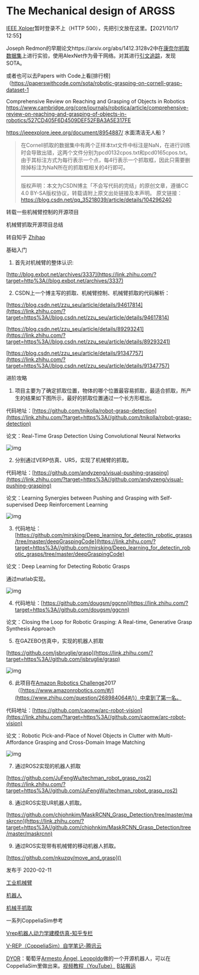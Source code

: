 # The Mechanical design of ARGSS

[IEEE Xploer](https://ieeexplore.ieee.org/)暂时登录不上（HTTP 500），先把引文放在这里。【2021/10/17 12:55】

Joseph Redmon的早期论文https://arxiv.org/abs/1412.3128v2中在[康奈尔抓取数据集](https://aistudio.baidu.com/aistudio/datasetdetail/27422)上进行实验，使用AlexNet作为骨干网络。对其进行[引文追踪](https://www.scopus.com/results/citedbyresults.uri?sort=plf-f&cite=2-s2.0-84938282388&src=s&imp=t&sid=3ef6556912b6717d7f7e21b6aeacb6e7&sot=cite&sdt=a&sl=0&origin=inward&editSaveSearch=&txGid=3b22f907e4bee2966cc2936b2225c198)，发现SOTA。

或者也可以去Papers with Code上看[排行榜]（https://paperswithcode.com/sota/robotic-grasping-on-cornell-grasp-dataset-1

Comprehensive Review on Reaching and Grasping of Objects in Robotics https://www.cambridge.org/core/journals/robotica/article/comprehensive-review-on-reaching-and-grasping-of-objects-in-robotics/527CD405F6D4509DEF52FBA3A5E317FE

https://ieeexplore.ieee.org/document/8954887/ 水面清洁无人船？



> 在Cornell抓取的数据集中有两个正样本txt文件中标注是NaN，在进行训练时会导致出错，这两个文件分别为pcd0132cpos.txt和pcd0165cpos.txt。由于其标注方式为每行表示一个点，每4行表示一个抓取框，因此只需要删除掉标注为NaN所在的抓取框相关的4行即可。
> 
> ------------------------------------------------
> 版权声明：本文为CSDN博主「不会写代码的完结」的原创文章，遵循CC 4.0 BY-SA版权协议，转载请附上原文出处链接及本声明。
> 原文链接：https://blog.csdn.net/qq_35218039/article/details/104296240



转载一些机械臂控制的开源项目

机械臂抓取开源项目总结

转自知乎 [Zhihao](https://www.zhihu.com/people/AI-Robotic)

基础入门

1. 首先对机械臂的整体认识:

[http://blog.exbot.net/archives/3337](https://link.zhihu.com/?target=http%3A//blog.exbot.net/archives/3337)

2. CSDN上一个博主写的抓取、机械臂控制、机械臂抓取的代码解析：

[https://blog.csdn.net/zzu_seu/article/details/94617814](https://link.zhihu.com/?target=https%3A//blog.csdn.net/zzu_seu/article/details/94617814)

[https://blog.csdn.net/zzu_seu/article/details/89293241](https://link.zhihu.com/?target=https%3A//blog.csdn.net/zzu_seu/article/details/89293241)

[https://blog.csdn.net/zzu_seu/article/details/91347757](https://link.zhihu.com/?target=https%3A//blog.csdn.net/zzu_seu/article/details/91347757)

进阶攻略

1. 项目主要为了确定抓取位置，物体的哪个位置最容易抓取，最适合抓取，所产生的结果如下图所示，最好的抓取位置通过一个长方形框出。

代码地址：[https://github.com/tnikolla/robot-grasp-detection](https://link.zhihu.com/?target=https%3A//github.com/tnikolla/robot-grasp-detection)

论文：Real-Time Grasp Detection Using Convolutional Neural Networks

![img](media/Mechanical/v2-e24ce4067b34ebfce4154fa723f06f51_720w.jpg)



2. 分别通过VERP仿真、UR5，实现了机械臂的抓取。

代码地址：[https://github.com/andyzeng/visual-pushing-grasping](https://link.zhihu.com/?target=https%3A//github.com/andyzeng/visual-pushing-grasping)

论文：Learning Synergies between Pushing and Grasping with Self-supervised Deep Reinforcement Learning

![img](media/Mechanical/v2-21d76bd81c064a1cb016ad9719694a14_720w.jpg)

3. 代码地址：[https://github.com/mirsking/Deep_learning_for_detectin_robotic_grasps/tree/master/deepGraspingCode](https://link.zhihu.com/?target=https%3A//github.com/mirsking/Deep_learning_for_detectin_robotic_grasps/tree/master/deepGraspingCode)

论文：Deep Learning for Detecting Robotic Grasps

通过matlab实现。

![img](media/Mechanical/v2-4d30efa4e9890d4f45f7a7b4c035f351_720w.jpg)

4. 代码地址：[https://github.com/dougsm/ggcnn](https://link.zhihu.com/?target=https%3A//github.com/dougsm/ggcnn)

论文：Closing the Loop for Robotic Grasping: A Real-time, Generative Grasp Synthesis Approach



5. 在GAZEBO仿真中，实现的机器人抓取

[https://github.com/jsbruglie/grasp](https://link.zhihu.com/?target=https%3A//github.com/jsbruglie/grasp)

![img](media/Mechanical/v2-6a2445bf0667810108231d739850fded_720w.jpg)



6. 此项目在[Amazon Robotics Challenge](https://www.zhihu.com/question/268984064#/roboticschallenge)2017（[https://www.amazonrobotics.com/#/](https://www.zhihu.com/question/268984064#/)）中拿到了第一名。

代码地址：[https://github.com/caomw/arc-robot-vision](https://link.zhihu.com/?target=https%3A//github.com/caomw/arc-robot-vision)

论文：Robotic Pick-and-Place of Novel Objects in Clutter with Multi-Affordance Grasping and Cross-Domain Image Matching

![img](media/Mechanical/v2-c7262230a028787cb1c3d27d1a2d1667_720w.jpg)

7. 通过ROS2实现的机器人抓取

[https://github.com/JuFengWu/techman_robot_grasp_ros2](https://link.zhihu.com/?target=https%3A//github.com/JuFengWu/techman_robot_grasp_ros2)

8. 通过ROS实现UR机器人抓取。

[https://github.com/chjohnkim/MaskRCNN_Grasp_Detection/tree/master/maskrcnn](https://link.zhihu.com/?target=https%3A//github.com/chjohnkim/MaskRCNN_Grasp_Detection/tree/master/maskrcnn)

9. 通过ROS实现带有机械臂的移动机器人抓取。

[https://github.com/nkuzqy/move_and_grasp]()

发布于 2020-02-11

[工业机械臂](https://www.zhihu.com/topic/20682035)

[机器人](https://www.zhihu.com/topic/19551273)

[机械手抓取](https://www.zhihu.com/topic/20077057)





一系列CoppeliaSim参考

[Vrep机器人动力学建模仿真-知乎专栏](https://zhuanlan.zhihu.com/c_156026799)

[V-REP（CoppeliaSim）自学笔记-腾讯云](https://cloud.tencent.com/developer/inventory/491)





[DYOR](http://dyor.roboticafacil.es/)：葡萄牙[Armesto Ángel, Leopoldo](http://www.upv.es/ficha-personal/leoaran)做的一个开源机器人，可以在CoppeliaSim里做出来。[视频教程（YouTube）](https://www.youtube.com/playlist?list=PLjzuoBhdtaXOoqkJUqhYQletLLnJP8vjZ) [B站搬运](https://www.bilibili.com/video/BV1uK4y137sN)
